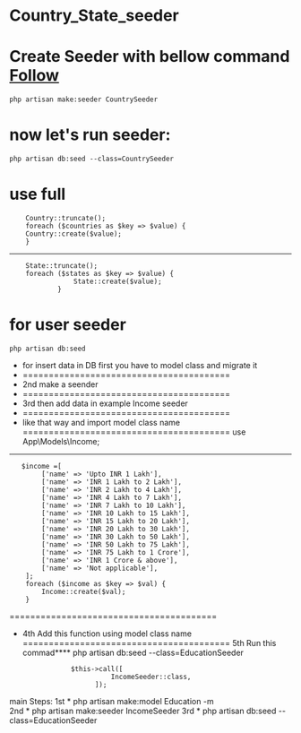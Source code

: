 # Country_State_seeder
# Create Seeder with bellow command <a href="https://www.itsolutionstuff.com/post/how-to-add-country-list-in-laravelexample.html" >Follow</a>
    php artisan make:seeder CountrySeeder
# now let's run seeder:
    php artisan db:seed --class=CountrySeeder
# use full 
        Country::truncate();
        foreach ($countries as $key => $value) {
        Country::create($value);
        }
----------------------------------
        State::truncate();
        foreach ($states as $key => $value) {
                    State::create($value);
                }

# for user seeder 
    php artisan db:seed   
* for insert data in DB first you have to model class and migrate it 
* ========================================
* 2nd make a seender 
* ========================================
* 3rd then add data in  example Income seeder
* ========================================
* like that way and import model class name 
========================================
use App\Models\Income;
----------------------
       $income =[
            ['name' => 'Upto INR 1 Lakh'], 
            ['name' => 'INR 1 Lakh to 2 Lakh'], 
            ['name' => 'INR 2 Lakh to 4 Lakh'], 
            ['name' => 'INR 4 Lakh to 7 Lakh'], 
            ['name' => 'INR 7 Lakh to 10 Lakh'], 
            ['name' => 'INR 10 Lakh to 15 Lakh'], 
            ['name' => 'INR 15 Lakh to 20 Lakh'], 
            ['name' => 'INR 20 Lakh to 30 Lakh'], 
            ['name' => 'INR 30 Lakh to 50 Lakh'], 
            ['name' => 'INR 50 Lakh to 75 Lakh'], 
            ['name' => 'INR 75 Lakh to 1 Crore'], 
            ['name' => 'INR 1 Crore & above'], 
            ['name' => 'Not applicable'],  
        ];
        foreach ($income as $key => $val) {
            Income::create($val);
        }
========================================


* 4th Add this function using model class name 
========================================
5th Run this commad****
php artisan db:seed --class=EducationSeeder

                  $this->call([
                            IncomeSeeder::class,
                        ]);
               
main Steps:
    1st   *   php artisan make:model Education -m   
    2nd   *   php artisan make:seeder IncomeSeeder
    3rd   *   php artisan db:seed --class=EducationSeeder
